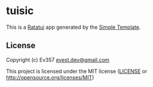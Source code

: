 # tuisic

This is a [Ratatui] app generated by the [Simple Template].

[Ratatui]: https://ratatui.rs
[Simple Template]: https://github.com/ratatui/templates/tree/main/simple

## License

Copyright (c) Ev357 <evest.dev@gmail.com>

This project is licensed under the MIT license ([LICENSE] or <http://opensource.org/licenses/MIT>)

[LICENSE]: ./LICENSE
